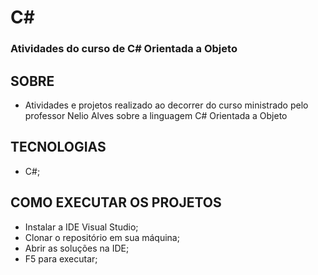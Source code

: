 # C# 
### Atividades do curso de C# Orientada a Objeto

## SOBRE
- Atividades e projetos realizado ao decorrer do curso ministrado pelo professor Nelio Alves sobre a linguagem C# Orientada a Objeto

## TECNOLOGIAS
- C#;

## COMO EXECUTAR OS PROJETOS
- Instalar a IDE Visual Studio;
- Clonar o repositório em sua máquina;
- Abrir as soluções na IDE;
- F5 para executar;
